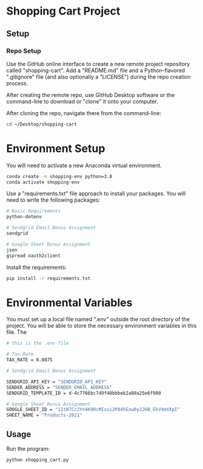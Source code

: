 # Shopping Cart Project 

## Setup 

### Repo Setup 

Use the GitHub online interface to create a new remote project repository called "shopping-cart". Add a "README.md" file and a Python-flavored ".gitignore" file (and also optionally a "LICENSE") during the repo creation process. 

After creating the remote repo, use GitHub Desktop software or the command-line to download or "clone" it onto your computer.

After cloning the repo, navigate there from the command-line:

```sh
cd ~/Desktop/shopping-cart 
```

# Environment Setup 

You will need to activate a new Anaconda virtual environment.

```sh
conda create -n shopping-env python=3.8 
conda activate shopping-env
```

Use a "requirements.txt" file approach to install your packages. You will need to write the following packages: 

```sh
# Basic Requirements 
python-dotenv

# Sendgrid Email Bonus Assignment 
sendgrid

# Google Sheet Bonus Assignment 
json
gspread oauth2client
```

Install the requirements: 

```sh
pip install -r requirements.txt
```

# Environmental Variables 

You must set up a local file named ".env" outside the root directory of the project. You will be able to store the necessary environment variables in this file. The 

```sh
# this is the .env file 

# Tax Rate 
TAX_RATE = 0.0875

# Sendgrid Email Bonus Assignment 

SENDGRID_API_KEY = "SENDGRID_API_KEY"
SENDER_ADDRESS = "SENDER_EMAIL_ADDRESS" 
SENDGRID_TEMPLATE_ID = d-4c7766bc749f40bbbeb2a80a25e6f980

# Google Sheet Bonus Assignment 
GOOGLE_SHEET_ID = "1ItN7Cc2Yn4K90cMIsxi2P045Gzw0y2JHB_EkV4mXXpI"
SHEET_NAME = "Products-2021"
```

## Usage 

Run the program: 

```sh
python shopping_cart.py 
```

